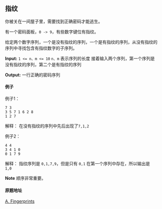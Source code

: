 ## 指纹
你被关在一间屋子里，需要找到正确密码才能逃生。

有一个密码面板，`0 -> 9`，有些数字键位有指纹。

给定两个数字序列，一个是没有指纹的序列，一个是有指纹的序列，从没有指纹的序列中寻找包含有指纹数字的子序列。

**Input:**
`1 <= n、m <= 10`
`n、m` 表示序列的长度
接着输入两个序列，第一个序列是没有指纹的序列，第二个是有指纹的序列

**Output:**
一行正确的密码序列

#### 例子
例子1：

```
7 3
3 5 7 1 6 2 8
1 2 7
```
解释： 在没有指纹的序列中先后出现了`7,1,2`

例子2：
```
4 4
3 4 1 0
0 1 7 9
```
解释： 指纹序列是 `0,1,7,9`，但是只有 `0,1` 在第一个序列中存在，所以输出是 `1,0`

**Note**
顺序非常重要。



#### 原题地址
[A. Fingerprints
](http://codeforces.com/problemset/problem/994/A)
